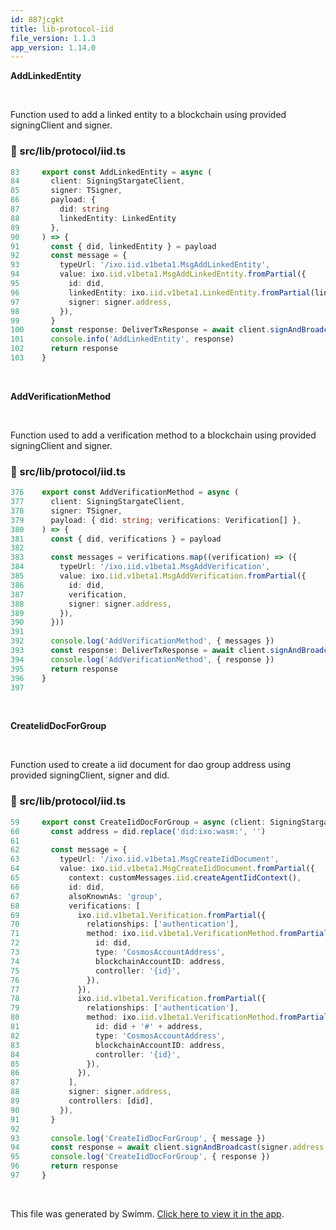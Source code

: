 ```yaml
---
id: 887jcgkt
title: lib-protocol-iid
file_version: 1.1.3
app_version: 1.14.0
---
```


**AddLinkedEntity**

<br/>

Function used to add a linked entity to a blockchain using provided signingClient and signer.
<!-- NOTE-swimm-snippet: the lines below link your snippet to Swimm -->
### 📄 src/lib/protocol/iid.ts
<!-- collapsed -->

```typescript
83     export const AddLinkedEntity = async (
84       client: SigningStargateClient,
85       signer: TSigner,
86       payload: {
87         did: string
88         linkedEntity: LinkedEntity
89       },
90     ) => {
91       const { did, linkedEntity } = payload
92       const message = {
93         typeUrl: '/ixo.iid.v1beta1.MsgAddLinkedEntity',
94         value: ixo.iid.v1beta1.MsgAddLinkedEntity.fromPartial({
95           id: did,
96           linkedEntity: ixo.iid.v1beta1.LinkedEntity.fromPartial(linkedEntity),
97           signer: signer.address,
98         }),
99       }
100      const response: DeliverTxResponse = await client.signAndBroadcast(signer.address, [message], fee)
101      console.info('AddLinkedEntity', response)
102      return response
103    }
```

<br/>

**AddVerificationMethod**

<br/>

Function used to add a verification method to a blockchain using provided signingClient and signer.
<!-- NOTE-swimm-snippet: the lines below link your snippet to Swimm -->
### 📄 src/lib/protocol/iid.ts
<!-- collapsed -->

```typescript
376    export const AddVerificationMethod = async (
377      client: SigningStargateClient,
378      signer: TSigner,
379      payload: { did: string; verifications: Verification[] },
380    ) => {
381      const { did, verifications } = payload
382    
383      const messages = verifications.map((verification) => ({
384        typeUrl: '/ixo.iid.v1beta1.MsgAddVerification',
385        value: ixo.iid.v1beta1.MsgAddVerification.fromPartial({
386          id: did,
387          verification,
388          signer: signer.address,
389        }),
390      }))
391    
392      console.log('AddVerificationMethod', { messages })
393      const response: DeliverTxResponse = await client.signAndBroadcast(signer.address, messages, fee)
394      console.log('AddVerificationMethod', { response })
395      return response
396    }
397    
```

<br/>

**CreateIidDocForGroup**

<br/>

Function used to create a iid document for dao group address using provided signingClient, signer and did.
<!-- NOTE-swimm-snippet: the lines below link your snippet to Swimm -->
### 📄 src/lib/protocol/iid.ts
<!-- collapsed -->

```typescript
59     export const CreateIidDocForGroup = async (client: SigningStargateClient, signer: TSigner, did: string) => {
60       const address = did.replace('did:ixo:wasm:', '')
61     
62       const message = {
63         typeUrl: '/ixo.iid.v1beta1.MsgCreateIidDocument',
64         value: ixo.iid.v1beta1.MsgCreateIidDocument.fromPartial({
65           context: customMessages.iid.createAgentIidContext(),
66           id: did,
67           alsoKnownAs: 'group',
68           verifications: [
69             ixo.iid.v1beta1.Verification.fromPartial({
70               relationships: ['authentication'],
71               method: ixo.iid.v1beta1.VerificationMethod.fromPartial({
72                 id: did,
73                 type: 'CosmosAccountAddress',
74                 blockchainAccountID: address,
75                 controller: '{id}',
76               }),
77             }),
78             ixo.iid.v1beta1.Verification.fromPartial({
79               relationships: ['authentication'],
80               method: ixo.iid.v1beta1.VerificationMethod.fromPartial({
81                 id: did + '#' + address,
82                 type: 'CosmosAccountAddress',
83                 blockchainAccountID: address,
84                 controller: '{id}',
85               }),
86             }),
87           ],
88           signer: signer.address,
89           controllers: [did],
90         }),
91       }
92     
93       console.log('CreateIidDocForGroup', { message })
94       const response = await client.signAndBroadcast(signer.address, [message], fee)
95       console.log('CreateIidDocForGroup', { response })
96       return response
97     }
```

<br/>

This file was generated by Swimm. [Click here to view it in the app](https://app.swimm.io/repos/Z2l0aHViJTNBJTNBaXhvLXdlYmNsaWVudCUzQSUzQWl4b2ZvdW5kYXRpb24=/docs/887jcgkt).
